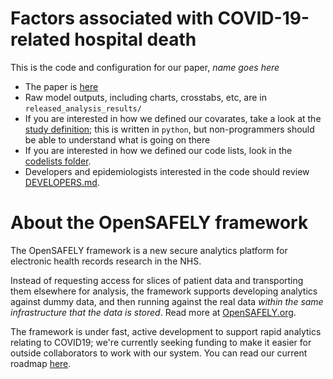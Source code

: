 # Factors associated with COVID-19-related hospital death

This is the code and configuration for our paper, _name goes here_

* The paper is [here]()
* Raw model outputs, including charts, crosstabs, etc, are in `released_analysis_results/`
* If you are interested in how we defined our covarates, take a look at the [study definition](analysis/study_definition.py); this is written in `python`, but non-programmers should be able to understand what is going on there
* If you are interested in how we defined our code lists, look in the [codelists folder](./codelists/).
* Developers and epidemiologists interested in the code should review
[DEVELOPERS.md](./DEVELOPERS.md).

# About the OpenSAFELY framework

The OpenSAFELY framework is a new secure analytics platform for
electronic health records research in the NHS.

Instead of requesting access for slices of patient data and
transporting them elsewhere for analysis, the framework supports
developing analytics against dummy data, and then running against the
real data *within the same infrastructure that the data is stored*.
Read more at [OpenSAFELY.org](https://opensafely.org).

The framework is under fast, active development to support rapid
analytics relating to COVID19; we're currently seeking funding to make
it easier for outside collaborators to work with our system.  You can
read our current roadmap [here](ROADMAP.md).
